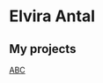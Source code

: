 <h1 class="project-name">Elvira Antal</h1>
<h2 class="project-tagline">My projects</h2>
<p><a href="abc/">ABC</a></p>